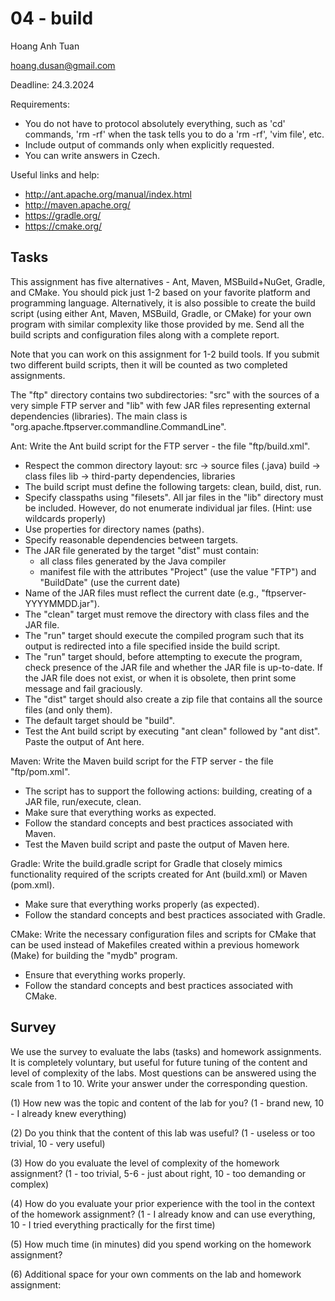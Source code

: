 # 04 - build

Hoang Anh Tuan

<hoang.dusan@gmail.com>

Deadline: 24.3.2024

Requirements:

- You do not have to protocol absolutely everything, such as 'cd' commands,
  'rm -rf' when the task tells you to do a 'rm -rf', 'vim file', etc.
- Include output of commands only when explicitly requested.
- You can write answers in Czech.

Useful links and help:

- <http://ant.apache.org/manual/index.html>
- <http://maven.apache.org/>
- <https://gradle.org/>
- <https://cmake.org/>

## Tasks

This assignment has five alternatives - Ant, Maven, MSBuild+NuGet, Gradle, and CMake.
You should pick just 1-2 based on your favorite platform and programming language.
Alternatively, it is also possible to create the build script (using either Ant, Maven, MSBuild, Gradle, or CMake) for your own program with similar complexity like those provided by me.
Send all the build scripts and configuration files along with a complete report.

Note that you can work on this assignment for 1-2 build tools.
If you submit two different build scripts, then it will be counted as two completed assignments.

The "ftp" directory contains two subdirectories: "src" with the sources of a very simple
FTP server and "lib" with few JAR files representing external dependencies (libraries).
The main class is "org.apache.ftpserver.commandline.CommandLine".

Ant: Write the Ant build script for the FTP server - the file "ftp/build.xml".

- Respect the common directory layout:
     src -> source files (.java)
     build -> class files
     lib -> third-party dependencies, libraries
- The build script must define the following targets: clean, build, dist, run.
- Specify classpaths using "filesets". All jar files in the "lib" directory
   must be included. However, do not enumerate individual jar files.
   (Hint: use wildcards properly)
- Use properties for directory names (paths).
- Specify reasonable dependencies between targets.
- The JAR file generated by the target "dist" must contain:
  - all class files generated by the Java compiler
  - manifest file with the attributes "Project" (use the value "FTP")
       and "BuildDate" (use the current date)
- Name of the JAR files must reflect the current date (e.g., "ftpserver-YYYYMMDD.jar").
- The "clean" target must remove the directory with class files and the JAR file.
- The "run" target should execute the compiled program such that its output is
   redirected into a file specified inside the build script.
- The "run" target should, before attempting to execute the program, check presence of the JAR file and whether the JAR file is up-to-date.
   If the JAR file does not exist, or when it is obsolete, then print some message and fail graciously.
- The "dist" target should also create a zip file that contains all the source files (and only them).
- The default target should be "build".
- Test the Ant build script by executing "ant clean" followed by "ant dist".
       Paste the output of Ant here.

Maven: Write the Maven build script for the FTP server - the file "ftp/pom.xml".

- The script has to support the following actions: building, creating of a JAR file, run/execute, clean.
- Make sure that everything works as expected.
- Follow the standard concepts and best practices associated with Maven.
- Test the Maven build script and paste the output of Maven here.

Gradle: Write the build.gradle script for Gradle that closely mimics functionality required of the scripts created for Ant (build.xml) or Maven (pom.xml).

- Make sure that everything works properly (as expected).
- Follow the standard concepts and best practices associated with Gradle.

CMake: Write the necessary configuration files and scripts for CMake that can be used instead of Makefiles created within a previous homework (Make) for building the "mydb" program.

- Ensure that everything works properly.
- Follow the standard concepts and best practices associated with CMake.

## Survey

We use the survey to evaluate the labs (tasks) and homework assignments.
It is completely voluntary, but useful for future tuning of the content and level of complexity of the labs.
Most questions can be answered using the scale from 1 to 10.
Write your answer under the corresponding question.

(1) How new was the topic and content of the lab for you?
     (1 - brand new, 10 - I already knew everything)

(2) Do you think that the content of this lab was useful?
     (1 - useless or too trivial, 10 - very useful)

(3) How do you evaluate the level of complexity of the homework assignment?
     (1 - too trivial, 5-6 - just about right, 10 - too demanding or complex)

(4) How do you evaluate your prior experience with the tool in the context of the homework assignment?
     (1 - I already know and can use everything, 10 - I tried everything practically for the first time)

(5) How much time (in minutes) did you spend working on the homework assignment?

(6) Additional space for your own comments on the lab and homework assignment:
